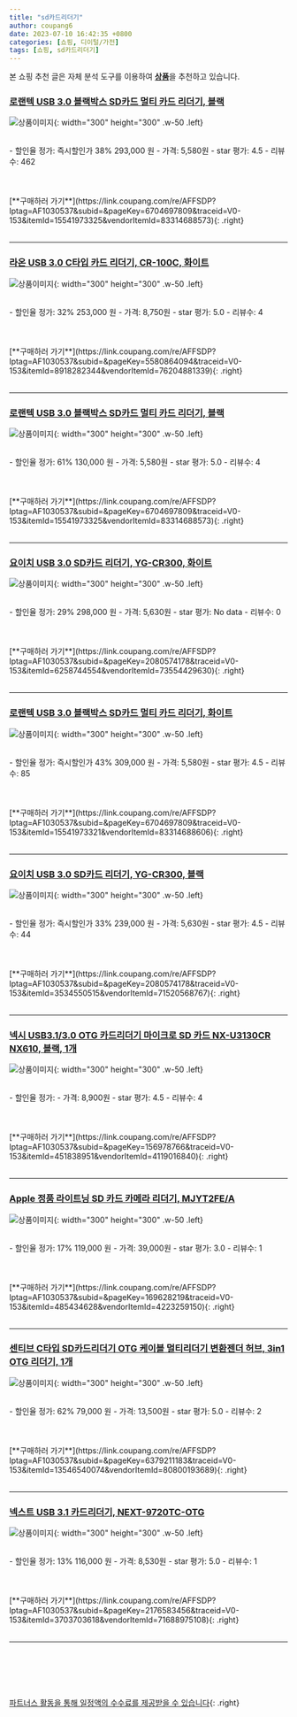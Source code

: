 ```yaml
---
title: "sd카드리더기"
author: coupang6
date: 2023-07-10 16:42:35 +0800
categories: [쇼핑, 디이털/가전]
tags: [쇼핑, sd카드리더기]
---
```


본 쇼핑 추천 글은 자체 분석 도구를 이용하여 [**상품**](https://link.coupang.com/a/bao1ui)을 추천하고 있습니다.

### [로랜텍 USB 3.0 블랙박스 SD카드 멀티 카드 리더기, 블랙](https://link.coupang.com/re/AFFSDP?lptag=AF1030537&subid=&pageKey=6704697809&traceid=V0-153&itemId=15541973325&vendorItemId=83314688573)

![상품이미지](https://thumbnail10.coupangcdn.com/thumbnails/remote/230x230ex/image/retail/images/5020544994896152-16a98c93-daab-4d62-829b-9f4cd7503d51.jpg){: width="300" height="300" .w-50 .left}


<br>
- 할인율 정가: 즉시할인가 38%  293,000   원
- 가격: 5,580원
- star 평가: 4.5
- 리뷰수: 462
<br>
<br>
<br>
<br>
[**구매하러 가기**](https://link.coupang.com/re/AFFSDP?lptag=AF1030537&subid=&pageKey=6704697809&traceid=V0-153&itemId=15541973325&vendorItemId=83314688573){: .right}
<br>
<br>

---

### [라온 USB 3.0 C타입 카드 리더기, CR-100C, 화이트](https://link.coupang.com/re/AFFSDP?lptag=AF1030537&subid=&pageKey=5580864094&traceid=V0-153&itemId=8918282344&vendorItemId=76204881339)

![상품이미지](https://thumbnail10.coupangcdn.com/thumbnails/remote/230x230ex/image/rs_quotation_api/1wu02pjq/1d095dcfdb1a4532977e734ede00ce1e.jpg){: width="300" height="300" .w-50 .left}


<br>
- 할인율 정가: 32%  253,000   원
- 가격: 8,750원
- star 평가: 5.0
- 리뷰수: 4
<br>
<br>
<br>
<br>
[**구매하러 가기**](https://link.coupang.com/re/AFFSDP?lptag=AF1030537&subid=&pageKey=5580864094&traceid=V0-153&itemId=8918282344&vendorItemId=76204881339){: .right}
<br>
<br>

---

### [로랜텍 USB 3.0 블랙박스 SD카드 멀티 카드 리더기, 블랙](https://link.coupang.com/re/AFFSDP?lptag=AF1030537&subid=&pageKey=6704697809&traceid=V0-153&itemId=15541973325&vendorItemId=83314688573)

![상품이미지](https://thumbnail10.coupangcdn.com/thumbnails/remote/230x230ex/image/retail/images/5020544994896152-16a98c93-daab-4d62-829b-9f4cd7503d51.jpg){: width="300" height="300" .w-50 .left}


<br>
- 할인율 정가: 61%  130,000   원
- 가격: 5,580원
- star 평가: 5.0
- 리뷰수: 4
<br>
<br>
<br>
<br>
[**구매하러 가기**](https://link.coupang.com/re/AFFSDP?lptag=AF1030537&subid=&pageKey=6704697809&traceid=V0-153&itemId=15541973325&vendorItemId=83314688573){: .right}
<br>
<br>

---

### [요이치 USB 3.0 SD카드 리더기, YG-CR300, 화이트](https://link.coupang.com/re/AFFSDP?lptag=AF1030537&subid=&pageKey=2080574178&traceid=V0-153&itemId=6258744554&vendorItemId=73554429630)

![상품이미지](https://thumbnail10.coupangcdn.com/thumbnails/remote/230x230ex/image/retail/images/2602665457854242-eab473d3-c0c9-4561-a716-2752a995b712.jpg){: width="300" height="300" .w-50 .left}


<br>
- 할인율 정가: 29%  298,000   원
- 가격: 5,630원
- star 평가: No data
- 리뷰수: 0
<br>
<br>
<br>
<br>
[**구매하러 가기**](https://link.coupang.com/re/AFFSDP?lptag=AF1030537&subid=&pageKey=2080574178&traceid=V0-153&itemId=6258744554&vendorItemId=73554429630){: .right}
<br>
<br>

---

### [로랜텍 USB 3.0 블랙박스 SD카드 멀티 카드 리더기, 화이트](https://link.coupang.com/re/AFFSDP?lptag=AF1030537&subid=&pageKey=6704697809&traceid=V0-153&itemId=15541973321&vendorItemId=83314688606)

![상품이미지](https://thumbnail9.coupangcdn.com/thumbnails/remote/230x230ex/image/retail/images/5020941938539014-0af04d47-65ae-480f-9cdf-fa824fb3c70c.jpg){: width="300" height="300" .w-50 .left}


<br>
- 할인율 정가: 즉시할인가 43%  309,000   원
- 가격: 5,580원
- star 평가: 4.5
- 리뷰수: 85
<br>
<br>
<br>
<br>
[**구매하러 가기**](https://link.coupang.com/re/AFFSDP?lptag=AF1030537&subid=&pageKey=6704697809&traceid=V0-153&itemId=15541973321&vendorItemId=83314688606){: .right}
<br>
<br>

---

### [요이치 USB 3.0 SD카드 리더기, YG-CR300, 블랙](https://link.coupang.com/re/AFFSDP?lptag=AF1030537&subid=&pageKey=2080574178&traceid=V0-153&itemId=3534550515&vendorItemId=71520568767)

![상품이미지](https://thumbnail8.coupangcdn.com/thumbnails/remote/230x230ex/image/retail/images/3737814421931934-ea6a18d7-e430-4bee-b5d1-7a96f4f853d7.jpg){: width="300" height="300" .w-50 .left}


<br>
- 할인율 정가: 즉시할인가 33%  239,000   원
- 가격: 5,630원
- star 평가: 4.5
- 리뷰수: 44
<br>
<br>
<br>
<br>
[**구매하러 가기**](https://link.coupang.com/re/AFFSDP?lptag=AF1030537&subid=&pageKey=2080574178&traceid=V0-153&itemId=3534550515&vendorItemId=71520568767){: .right}
<br>
<br>

---

### [넥시 USB3.1/3.0 OTG 카드리더기 마이크로 SD 카드 NX-U3130CR NX610, 블랙, 1개](https://link.coupang.com/re/AFFSDP?lptag=AF1030537&subid=&pageKey=156978766&traceid=V0-153&itemId=451838951&vendorItemId=4119016840)

![상품이미지](https://thumbnail7.coupangcdn.com/thumbnails/remote/230x230ex/image/retail/images/2018/11/13/15/7/f38cc840-1a68-41a6-a545-29af33652aeb.jpg){: width="300" height="300" .w-50 .left}


<br>
- 할인율 정가: 
- 가격: 8,900원
- star 평가: 4.5
- 리뷰수: 4
<br>
<br>
<br>
<br>
[**구매하러 가기**](https://link.coupang.com/re/AFFSDP?lptag=AF1030537&subid=&pageKey=156978766&traceid=V0-153&itemId=451838951&vendorItemId=4119016840){: .right}
<br>
<br>

---

### [Apple 정품 라이트닝 SD 카드 카메라 리더기, MJYT2FE/A](https://link.coupang.com/re/AFFSDP?lptag=AF1030537&subid=&pageKey=169628219&traceid=V0-153&itemId=485434628&vendorItemId=4223259150)

![상품이미지](https://thumbnail6.coupangcdn.com/thumbnails/remote/230x230ex/image/product/image/vendoritem/2019/03/20/4223259150/092d739f-c208-4842-b3ab-f153b2e3ec16.jpg){: width="300" height="300" .w-50 .left}


<br>
- 할인율 정가: 17%  119,000   원
- 가격: 39,000원
- star 평가: 3.0
- 리뷰수: 1
<br>
<br>
<br>
<br>
[**구매하러 가기**](https://link.coupang.com/re/AFFSDP?lptag=AF1030537&subid=&pageKey=169628219&traceid=V0-153&itemId=485434628&vendorItemId=4223259150){: .right}
<br>
<br>

---

### [센티브 C타입 SD카드리더기 OTG 케이블 멀티리더기 변환젠더 허브, 3in1 OTG 리더기, 1개](https://link.coupang.com/re/AFFSDP?lptag=AF1030537&subid=&pageKey=6379211183&traceid=V0-153&itemId=13546540074&vendorItemId=80800193689)

![상품이미지](https://thumbnail8.coupangcdn.com/thumbnails/remote/230x230ex/image/vendor_inventory/97e9/78f93f04e916c3d86c242c831b8a076fdcd1c5d2c42817d900673936759a.jpg){: width="300" height="300" .w-50 .left}


<br>
- 할인율 정가: 62%  79,000   원
- 가격: 13,500원
- star 평가: 5.0
- 리뷰수: 2
<br>
<br>
<br>
<br>
[**구매하러 가기**](https://link.coupang.com/re/AFFSDP?lptag=AF1030537&subid=&pageKey=6379211183&traceid=V0-153&itemId=13546540074&vendorItemId=80800193689){: .right}
<br>
<br>

---

### [넥스트 USB 3.1 카드리더기, NEXT-9720TC-OTG](https://link.coupang.com/re/AFFSDP?lptag=AF1030537&subid=&pageKey=2176583456&traceid=V0-153&itemId=3703703618&vendorItemId=71688975108)

![상품이미지](https://thumbnail6.coupangcdn.com/thumbnails/remote/230x230ex/image/retail/images/2020/09/29/18/8/e75959e4-9136-48a7-8144-38d4d04e0bc2.jpg){: width="300" height="300" .w-50 .left}


<br>
- 할인율 정가: 13%  116,000   원
- 가격: 8,530원
- star 평가: 5.0
- 리뷰수: 1
<br>
<br>
<br>
<br>
[**구매하러 가기**](https://link.coupang.com/re/AFFSDP?lptag=AF1030537&subid=&pageKey=2176583456&traceid=V0-153&itemId=3703703618&vendorItemId=71688975108){: .right}
<br>
<br>

---
<br><br><br><br><br> [파트너스 활동을 통해 일정액의 수수료를 제공받을 수 있습니다](https://link.coupang.com/a/bao1ui){: .right}